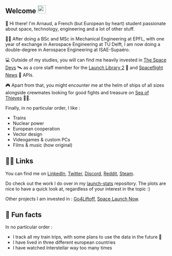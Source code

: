 <!-- ## Hi there 👋 -->

## Welcome <img src="https://raw.githubusercontent.com/MartinHeinz/MartinHeinz/master/wave.gif" width="25">

👋 Hi there! I'm Arnaud, a French (but European by heart) student passionate about space, technology, engineering and a lot of other stuff.

👨‍🎓 After doing a BSc and MSc in Mechanical Engineering at EPFL, with one year of exchange in Aerospace Engineering at TU Delft, I am now doing a double-degree in Aerospace Engineering at ISAE-Supaéro.

💻 Outside of my studies, you will can find me heavily invested in [The Space Devs](https://thespacedevs.com) 🛰️ as a core staff member for the [Launch Library 2](https://thespacedevs.com/llapi) 🚀 and [Spaceflight News](https://thespacedevs.com/snapi) 📰 APIs.

🎮 Apart from that, you might encounter me at the helm of ships of all sizes alongside crewmates looking for good fights and treasure on [Sea of Thieves](https://www.seaofthieves.com/) 🏴‍☠️.

Finally, in no particular order, I like :
- Trains
- Nuclear power
- European cooperation
- Vector design
- Videogames & custom PCs
- Films & music (how original)


## 👩‍💻 Links

You can find me on [LinkedIn](https://www.linkedin.com/in/arnaud-muller-50b798138/), [Twitter](https://twitter.com/Nosudrum), [Discord](https://discord.com/users/185822873913393153), [Reddit](https://www.reddit.com/user/Nosudrum), [Steam](https://steamcommunity.com/id/Nosudrum/).

Do check out the work I do over in my [launch-stats](https://github.com/nosudrum/launch-stats) repository. The plots are nice to have a quick look at, regardless of your interest in the topic :) 

Other projects I am invested in : [Go4Liftoff](https://go4liftoff.com), [Space Launch Now](https://spacelaunchnow.me).

## 🍿 Fun facts

In no particular order :
- I track all my train trips, with some plans to use the data in the future 👀
- I have lived in three different european countries
- I have watched Interstellar way too many times

<!--

**Here are some ideas to get you started:**

🙋‍♀️ A short introduction - what is your organization all about?
🌈 Contribution guidelines - how can the community get involved?
👩‍💻 Useful resources - where can the community find your docs? Is there anything else the community should know?
🍿 Fun facts - what does your team eat for breakfast?
🧙 Remember, you can do mighty things with the power of [Markdown](https://docs.github.com/github/writing-on-github/getting-started-with-writing-and-formatting-on-github/basic-writing-and-formatting-syntax)
-->
